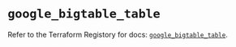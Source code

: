 # `google_bigtable_table`

Refer to the Terraform Registory for docs: [`google_bigtable_table`](https://registry.terraform.io/providers/hashicorp/google/4.77.0/docs/resources/bigtable_table).
